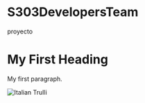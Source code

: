 # S303DevelopersTeam
proyecto
<h1>My First Heading</h1>
<p>My first paragraph.</p>
<img src="pic_trulli.jpg" alt="Italian Trulli">

